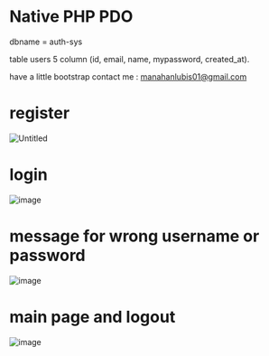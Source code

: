 # Native PHP PDO
dbname = auth-sys

table users 5 column (id, email, name, mypassword, created_at).

have a little bootstrap
contact me : manahanlubis01@gmail.com

# register
![Untitled](https://user-images.githubusercontent.com/72923118/213861627-ed586412-79d2-4db5-8852-4f8eb4a7c166.png)

# login
![image](https://user-images.githubusercontent.com/72923118/213912258-57a9437b-b5f7-4522-9abe-b050cb5d45c2.png)

# message for wrong username or password
![image](https://user-images.githubusercontent.com/72923118/213912354-1ec7b669-6b20-46c3-8202-b6ecf8810676.png)

# main page and logout
![image](https://user-images.githubusercontent.com/72923118/213912397-3649dccc-daa1-4dc0-ac13-767cbce08edb.png)

